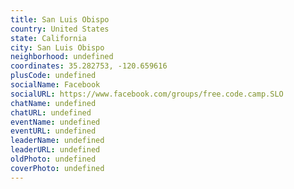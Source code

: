 ```yaml
---
title: San Luis Obispo
country: United States
state: California
city: San Luis Obispo
neighborhood: undefined
coordinates: 35.282753, -120.659616
plusCode: undefined
socialName: Facebook
socialURL: https://www.facebook.com/groups/free.code.camp.SLO
chatName: undefined
chatURL: undefined
eventName: undefined
eventURL: undefined
leaderName: undefined
leaderURL: undefined
oldPhoto: undefined
coverPhoto: undefined
---
```

